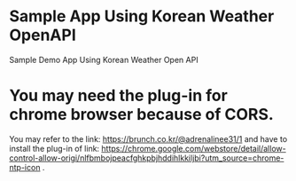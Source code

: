 # Sample App Using Korean Weather OpenAPI
Sample Demo App Using Korean Weather Open API

# You may need the plug-in for chrome browser because of CORS.
You may refer to the link: https://brunch.co.kr/@adrenalinee31/1
and have to install the plug-in of link: https://chrome.google.com/webstore/detail/allow-control-allow-origi/nlfbmbojpeacfghkpbjhddihlkkiljbi?utm_source=chrome-ntp-icon . 
